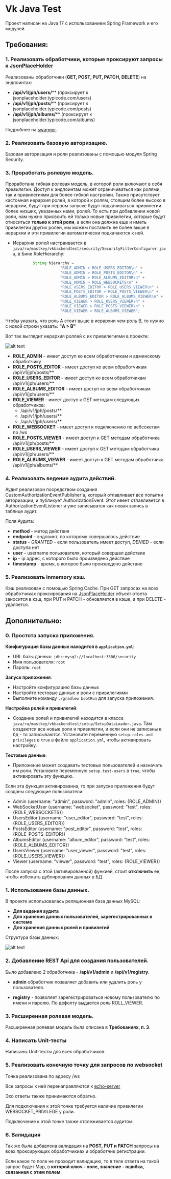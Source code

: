 # Vk Java Test

Проект написан на Java 17 с использованием Spring Framework и его модулей.

## Требования:

### 1. Реализовать обработчики, которые проксируют запросы к [JsonPlaceHolder](rhttps://jsonplaceholder.typicode.com/)
Реализованы обработчики (**GET, POST, PUT, PATCH, DELETE**) на эндпоинтах:
* **/api/v1/jph/users/**** (проксирует к jsonplaceholder.typicode.com/users)
* **/api/v1/jph/posts/**** (проксирует к jsonplaceholder.typicode.com/posts)
* **/api/v1/jph/albums/**** (проксирует к jsonplaceholder.typicode.com/albums)

Подробнее на [swagger](https://app.swaggerhub.com/apis/ilyafetyukhin/VkJavaTest/1.0.0).

### 2. Реализовать базовую авторизацию.

Базовая авторизация и роли реализованы с помощью модуля Spring Security.

### 3. Проработать ролевую модель.

Проработана гибкая ролевая модель, в которой роли включают в себя *привилегии*.
Доступ к эндпоинтам может ограничиваться как ролями, так и привилегиями для более гибкой настройки.
Также присутствует кастомная иерархия ролей, в которой к ролям, стоящим более высоко в иерархии, будут при 
первом запуске будут подкачиваться привилегии более низших, указанных нами, ролей.
То есть при добавлении новой роли, нам нужно присвоить ей только новые привилегии, которые будут относиться 
**только к этой роли**, а если она должна еще и иметь привилегии других ролей, мы можем поставить ее более выше в 
иерархии и эти привилегии автоматически подкачаются к ней.

- Иерархия ролей настраивается в `java/ru/mastkey/vkbackendtest/security/SecurityFilterConfigurer.java`, в Бине RoleHierarchy:
```java  
            String hierarchy =
                        "ROLE_ADMIN > ROLE_USERS_EDITOR\n" +
                        "ROLE_ADMIN > ROLE_POSTS_EDITOR\n" +
                        "ROLE_ADMIN > ROLE_ALBUMS_EDITOR\n" +
                        "ROLE_ADMIN > ROLE_WEBSOCKETS\n" +
                        "ROLE_USERS_EDITOR > ROLE_USERS_VIEWER\n" +
                        "ROLE_POSTS_EDITOR > ROLE_POSTS_VIEWER\n" +
                        "ROLE_ALBUMS_EDITOR > ROLE_ALBUMS_VIEWER\n" +
                        "ROLE_VIEWER > ROLE_USERS_VIEWER\n" +
                        "ROLE_VIEWER > ROLE_POSTS_VIEWER\n" +
                        "ROLE_VIEWER > ROLE_ALBUMS_VIEWER";
```

Чтобы указать, что роль A стоит выше в иерархии чем роль B, то нужно с новой строки указать: **"A > B"**


Вот так выглядит иерархия роллей с их привилегиями в проекте:

![alt text](src/main/resources/readme/roles.png)

* **ROLE_ADMIN** - имеет доступ ко всем обработчикам и админскому обработчику
* **ROLE_POSTS_EDITOR** - имеет доступ ко всем обработчикам /api/v1/jph/posts/**
* **ROLE_USERS_EDITOR** - имеет доступ ко всем обработчикам /api/v1/jph/users/**
* **ROLE_ALBUMS_EDITOR** - имеет доступ ко всем обработчикам /api/v1/jph/users/**
* **ROLE_VIEWER** - имеет доступ к GET методам следующих обработчиков:
    * /api/v1/jph/posts/**
    * /api/v1/jph/users/**
    * /api/v1/jph/users/**
* **ROLE_WEBSOCKET** - имеет доступ к подключению по вебсокетам по /ws
* **ROLE_POSTS_VIEWER** - имеет доступ к GET методам обработчика /api/v1/jph/posts/**
* **ROLE_USERS_VIEWER** - имеет доступ к GET методам обработчика /api/v1/jph/users/**
* **ROLE_ALBUMS_VIEWER** - имеет доступ к GET методам обработчика /api/v1/jph/albums/**


### 4. Реализовать ведение аудита действий.

Аудит реализовон посредством создания CustomAuthorizationEventPublisher'а, который отлавливает все попытки авторизации, и публикует AuthorizationEvent. Этот ивент отлавливется в AuthorizationEventListener и уже записыватся как новая запись в таблице аудит.

Поля Аудита:
* **method** - метод действия
* **endpoint** - эндпоинт, по которому совершалось действие
* **status** - *GRANTED* - если пользователь имеет доступ, *DENIED* - если доступа нет
* **user** - username пользователя, который совершал действие
* **ip** - ip адрес, с которого было произведено действие
* **timestamp** - время, в которое было произведено действие

### 5. Реализовать inmemory кэш.

Кэш реализован с помощью Spring Cache. При GET запросах на всех обработчиках проксирования 
на [JsonPlaceHolder](rhttps://jsonplaceholder.typicode.com/) объект 
ответа заносится в кэш, при PUT и 
PATCH - обновляется в кэше, а при DELETE - удаляется.

## Дополнительно:

### 0. Простота запуска приложения.

**Конфигурация базы данных находится в `application.yml`**:
  - URL базы данных: `jdbc:mysql://localhost:3306/security`
  - Имя пользователя: `root`
  - Пароль: `root`

**Запуск приложения**:
  - Настройте конфигурацию базы данных
  - Настройте тестовые данные и роли с привилегиями
  - Выполните команду `./gradlew bootRun` для запуска приложения.

**Настройка ролей и привилегий**:
  - Создание ролей и привилегий находится в классе `java/ru/mastkey/vkbackendtest/setup/SetupDataLoader.java`. 
Там создаются все новые роли и привилегии, и если они не записаны в бд - то записываются.
Установите переменную `setup.roles-and-privileges` в `true` в файле `application.yml`, чтобы активировать настройку.

**Тестовые данные**:
  - Приложение может создавать тестовых пользователей и назначать им роли. Установите переменную `setup.test-users` в `true`, чтобы активировать эту функцию.


  Если эта функция активированна, то при запуске приложения будут созданы следующие пользователи:


  - Admin (username: "admin", password: "admin", roles: {ROLE_ADMIN})
  - WebSocketUser (username: "websocket", password: "test", roles: {ROLE_WEBSOCKETS})
  - UsersEditor (username: "user_editor", password: "test", roles: {ROLE_USERS_EDITOR})
  - PostsEditor (username: "post_editor", password: "test", roles: {ROLE_POSTS_EDITOR})
  - AlbumsEditor (username: "album_editor", password: "test", roles: {ROLE_ALBUMS_EDITOR})
  - UsersViewer (username: "user_viewer", password: "test", roles: {ROLE_USERS_VIEWER})
  - Viewer (username: "viewer", password: "test", roles: {ROLE_VIEWER})

  После запуска с этой (активированной) функией, стоит **отключить** ее, чтобы избежать дублирования данных в БД.

### 1. Использование базы данных.

В проекте использовалась реляционная база данных MySQL:
* **Для ведения аудита**
* **Для хранения данных пользователей, зарегестрированных в системе**
* **Для хранения данных ролей и привилегий**

Структура базы данных:

![alt text](src/main/resources/readme/db.png)

### 2. Добавление REST Api для создания пользователей.

Было добавлено 2 обработчика - **/api/v1/admin** и **/api/v1/registry**.

* **admin** обработчик позваляет добавить или удалить роль у пользователя.

* **registry** - позволяет зарегестрироваться новому пользователю по имени и паролю. По дефолту выдается роль ROLL_VIEWER.

### 3. Расширенная ролевая модель.

Расширенная ролевая модель была описана в **Требованиях, п. 3**.

### 4. Написать Unit-тесты

Написаны Unit-тесты для всех обработчиков.

### 5. Реализовать конечную точку для запросов по websocket

Точка реализована по адресу /ws

Все запросы к ней перенаправляются к [echo-server](https://websocket.org/tools/websocket-echo-server/)

Эхо ответы также принимаются обратно.

Для подключения к этой точке требуется наличие привилегии WEBSOCKET_PRIVILEGE у роли.

Подключение к этой точке также отслеживается аудитом.

### 6. Валидация

Так же была добавлена валидация на **POST, PUT и PATCH** запросы на всех проксирующих обработчикиах и обработчик регистрации.

Если какое то поле не проходит валидацию, то в теле ответа на такой запрос будет Map, в **которой ключ - поле, значение - ошибка, связанная с этим полем**.


